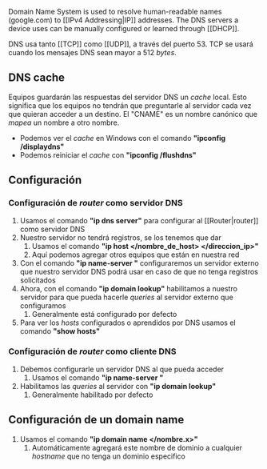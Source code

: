 Domain Name System is used to resolve human-readable names (google.com) to [[IPv4 Addressing|IP]] addresses. The DNS servers a device uses can be manually configured or learned through [[DHCP]].

DNS usa tanto [[TCP]] como [[UDP]], a través del puerto 53. TCP se usará cuando los mensajes DNS sean mayor a 512 *bytes*.

## DNS cache

Equipos guardarán las respuestas del servidor DNS  un *cache* local. Esto significa que los equipos no tendrán que preguntarle al servidor cada vez que quieran acceder a un destino.
El "CNAME" es un nombre canónico que *mapea* un nombre a otro nombre.

- Podemos ver el *cache* en Windows con el comando **"ipconfig /displaydns"**
- Podemos reiniciar el *cache* con **"ipconfig /flushdns"**


## Configuración


### Configuración de *router* como servidor DNS

1. Usamos el comando **"ip dns server"** para configurar al [[Router|router]] como servidor DNS
2. Nuestro servidor no tendrá registros, se los tenemos que dar
	1. Usamos el comando **"ip host </nombre_de_host> </direccion_ip>"**
	2. Aquí podemos agregar otros equipos que están en nuestra red
3. Con el comando **"ip name-server </ip>"** configuraremos un servidor externo que nuestro servidor DNS podrá usar en caso de que no tenga registros solicitados
4. Ahora, con el comando **"ip domain lookup"** habilitamos a nuestro servidor para que pueda hacerle *queries* al servidor externo que configuramos
	1. Generalmente está configurado por defecto 
5. Para ver los *hosts* configurados o aprendidos por DNS usamos el comando **"show hosts"**


### Configuración de *router* como cliente DNS

1. Debemos configurarle un servidor DNS al que pueda acceder
	1. Usamos el comando **"ip name-server </IP>"**
2. Habilitamos las *queries* al servidor con **"ip domain lookup"**
	1. Generalmente habilitado por defecto


## Configuración de un domain name

1. Usamos el comando **"ip domain name </nombre.x>"**
	1. Automáticamente agregará este nombre de dominio a cualquier *hostname* que no tenga un dominio especifico